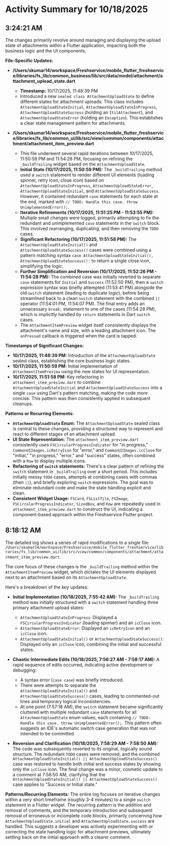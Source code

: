 # Activity Summary for 10/18/2025

## 3:24:21 AM
The changes primarily revolve around managing and displaying the upload state of attachments within a Flutter application, impacting both the business logic and the UI components.

**File-Specific Updates:**

*   **/Users/skumar14/workspace/Freshservice/mobile_flutter_freshservice/libraries/fs_lib/common_business/lib/src/data/model/attachment/attachment_upload_state.dart**
    *   **Timestamp:** 10/17/2025, 11:48:39 PM
    *   Introduced a new `sealed class AttachmentUploadState` to define different states for attachment uploads. This class includes `AttachmentUploadStateInitial`, `AttachmentUploadStateInProgress`, `AttachmentUploadStateSuccess` (holding an `ItilAttachment`), and `AttachmentUploadStateError` (holding an `Exception`). This establishes a clear state management pattern for attachments.

*   **/Users/skumar14/workspace/Freshservice/mobile_flutter_freshservice/libraries/fs_lib/common_ui/lib/src/view/common/components/attachment/attachment_item_preview.dart**
    *   This file underwent several rapid iterations between 10/17/2025, 11:50:59 PM and 11:54:28 PM, focusing on refining the `_buildTrailing` widget based on the `AttachmentUploadState`.
    *   **Initial State (10/17/2025, 11:50:59 PM):** The `_buildTrailing` method used a `switch` statement to render different UI elements (loading spinner, retry icon, close icon) based on `AttachmentUploadStateInProgress`, `AttachmentUploadStateError`, `AttachmentUploadStateInitial`, and `AttachmentUploadStateSuccess`. However, it contained redundant `case` statements for each state at the end, marked with `// TODO: Handle this case. throw UnimplementedError();`.
    *   **Iterative Refinements (10/17/2025, 11:51:25 PM - 11:53:55 PM):** Multiple small changes were logged, primarily attempting to fix the redundant and unimplemented `case` statements in the `switch` block. This involved rearranging, duplicating, and then removing the `TODO` cases.
    *   **Significant Refactoring (10/17/2025, 11:51:58 PM):** The `AttachmentUploadStateInitial()` and `AttachmentUploadStateSuccess()` cases were combined using a pattern matching syntax `case AttachmentUploadStateInitial(), AttachmentUploadStateSuccess():` to return a single close icon, simplifying the logic.
    *   **Further Simplification and Reversion (10/17/2025, 11:52:26 PM - 11:54:28 PM):** The combined case was initially reverted to separate `case` statements for `Initial` and `Success` (11:52:50 PM), then a `switch` expression syntax was briefly attempted (11:53:41 PM) alongside the old `switch` statement (leading to duplicate logic), before being streamlined back to a clean `switch` statement with the combined `||` operator (11:54:01 PM, 11:54:07 PM). The final entry adds an unnecessary `break;` statement to one of the cases (11:54:28 PM), which is implicitly handled by `return` statements in Dart `switch` cases.
    *   The `AttachmentItemPreview` widget itself consistently displays the attachment's name and size, with a leading attachment icon. The `onPressed` callback is triggered when the card is tapped.

**Timestamps of Significant Changes:**

*   **10/17/2025, 11:48:39 PM:** Introduction of the `AttachmentUploadState` sealed class, establishing the core business logic states.
*   **10/17/2025, 11:50:59 PM:** Initial implementation of `AttachmentItemPreview` using the new states for UI representation.
*   **10/17/2025, 11:51:58 PM:** Key refactoring in `attachment_item_preview.dart` to combine `AttachmentUploadStateInitial` and `AttachmentUploadStateSuccess` into a single `case` using Dart's pattern matching, making the code more concise. This pattern was then consistently applied in subsequent cleanups.

**Patterns or Recurring Elements:**

*   **`AttachmentUploadState` Enum:** The `AttachmentUploadState` sealed class is central to these changes, providing a structured way to represent and react to different stages of an attachment upload.
*   **UI State Representation:** The `attachment_item_preview.dart` consistently uses `FSCircularProgressIndicator` for "in progress," `CommonUIImages.icRetryIcon` for "error," and `CommonUIImages.icClose` for "initial," "in progress," "error," and "success" states, often combined with a `Row` to display multiple icons.
*   **Refactoring of `switch` statements:** There's a clear pattern of refining the `switch` statement in `_buildTrailing` over a short period. This includes initially messy `TODO` cases, attempts at combining cases with commas (then `||`), and briefly exploring `switch` expressions. The goal was to eliminate redundant code and make the state handling explicit and clean.
*   **Consistent Widget Usage:** `FSCard`, `FSListTile`, `FSImage`, `FSCircularProgressIndicator`, `SizedBox`, and `Row` are repeatedly used in `attachment_item_preview.dart` to construct the UI, indicating a component-based approach within the Freshservice Flutter project.

## 8:18:12 AM
The detailed log shows a series of rapid modifications to a single file: `/Users/skumar14/workspace/Freshservice/mobile_flutter_freshservice/libraries/fs_lib/common_ui/lib/src/view/common/components/attachment/attachment_item_preview.dart`.

The core focus of these changes is the `_buildTrailing` method within the `AttachmentItemPreview` widget, which dictates the UI elements displayed next to an attachment based on its `AttachmentUploadState`.

Here's a breakdown of the key updates:

*   **Initial Implementation (10/18/2025, 7:55:42 AM):** The `_buildTrailing` method was initially structured with a `switch` statement handling three primary attachment upload states:
    *   `AttachmentUploadStateInProgress`: Displayed a `FSCircularProgressIndicator` (loading spinner) and an `icClose` icon.
    *   `AttachmentUploadStateError`: Displayed an `icRetryIcon` and an `icClose` icon.
    *   `AttachmentUploadStateInitial()` or `AttachmentUploadStateSuccess()`: Displayed only an `icClose` icon, combining the initial and successful states.

*   **Chaotic Intermediate Edits (10/18/2025, 7:56:27 AM - 7:58:17 AM):** A rapid sequence of edits occurred, indicating active development or debugging:
    *   A syntax error (`case case`) was briefly introduced.
    *   There were attempts to separate the `AttachmentUploadStateInitial()` and `AttachmentUploadStateSuccess()` cases, leading to commented-out lines and temporary logical inconsistencies.
    *   At one point (7:57:18 AM), the `switch` statement became significantly cluttered with multiple redundant `case` statements for all `AttachmentUploadState` enum values, each containing `// TODO: Handle this case. throw UnimplementedError();`. This pattern often suggests an IDE's automatic switch case generation that was not intended to be committed.

*   **Reversion and Clarification (10/18/2025, 7:58:29 AM - 7:58:50 AM):** The code was subsequently reverted to its original, logically sound structure. The redundant `TODO` cases were removed, and the combined `AttachmentUploadStateInitial() || AttachmentUploadStateSuccess()` case was restored to handle both initial and success states by showing only the `icClose` icon. The final change was a minor, cosmetic update to a comment at 7:58:50 AM, clarifying that the `AttachmentUploadStateInitial() || AttachmentUploadStateSuccess()` case applies to "Success or Initial state."

**Patterns/Recurring Elements:**
The entire log focuses on iterative changes within a very short timeframe (roughly 3-4 minutes) to a single `switch` statement in a Flutter widget. The recurring pattern is the addition and removal of comments, and the temporary introduction and subsequent removal of erroneous or incomplete code blocks, primarily concerning how `AttachmentUploadState.initial` and `AttachmentUploadState.success` are handled. This suggests a developer was actively experimenting with or correcting the state handling logic for attachment previews, ultimately settling back on the initial approach with a clearer comment.